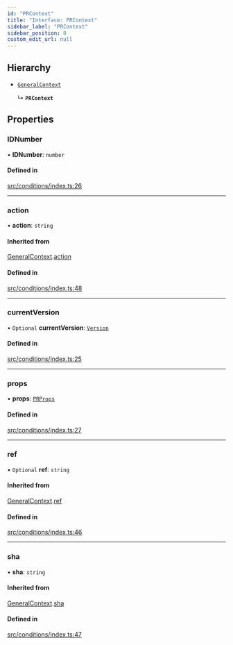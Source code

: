 ```yaml
---
id: "PRContext"
title: "Interface: PRContext"
sidebar_label: "PRContext"
sidebar_position: 0
custom_edit_url: null
---
```


## Hierarchy

- [`GeneralContext`](internal.GeneralContext.md)

  ↳ **`PRContext`**

## Properties

### IDNumber

• **IDNumber**: `number`

#### Defined in

[src/conditions/index.ts:26](https://github.com/Resnovas/smartcloud/blob/b9e22a9/src/conditions/index.ts#L26)

___

### action

• **action**: `string`

#### Inherited from

[GeneralContext](internal.GeneralContext.md).[action](internal.GeneralContext.md#action)

#### Defined in

[src/conditions/index.ts:48](https://github.com/Resnovas/smartcloud/blob/b9e22a9/src/conditions/index.ts#L48)

___

### currentVersion

• `Optional` **currentVersion**: [`Version`](Version.md)

#### Defined in

[src/conditions/index.ts:25](https://github.com/Resnovas/smartcloud/blob/b9e22a9/src/conditions/index.ts#L25)

___

### props

• **props**: [`PRProps`](PRProps.md)

#### Defined in

[src/conditions/index.ts:27](https://github.com/Resnovas/smartcloud/blob/b9e22a9/src/conditions/index.ts#L27)

___

### ref

• `Optional` **ref**: `string`

#### Inherited from

[GeneralContext](internal.GeneralContext.md).[ref](internal.GeneralContext.md#ref)

#### Defined in

[src/conditions/index.ts:46](https://github.com/Resnovas/smartcloud/blob/b9e22a9/src/conditions/index.ts#L46)

___

### sha

• **sha**: `string`

#### Inherited from

[GeneralContext](internal.GeneralContext.md).[sha](internal.GeneralContext.md#sha)

#### Defined in

[src/conditions/index.ts:47](https://github.com/Resnovas/smartcloud/blob/b9e22a9/src/conditions/index.ts#L47)
